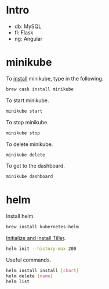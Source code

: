 # Intro

* db: MySQL
* fl: Flask
* ng: Angular

# minikube

To [install](https://kubernetes.io/docs/tasks/tools/install-minikube/) minikube, type in the following.

```bash
brew cask install minikube
```

To start minikube.

```bash
minikube start
```

To stop minikube.

```bash
minikube stop
```

To delete minikube.

```bash
minikube delete
```

To get to the dashboard.

```bash
minikube dashboard
```

# helm

Install helm.

```bash
brew install kubernetes-helm
```

[Initialize and install Tiller](https://helm.sh/docs/using_helm/#quickstart-guide).

```bash
helm init --history-max 200
```

Useful commands.

```bash
helm install install [chart]
helm delete [name]
helm list
```